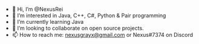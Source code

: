 - 👋 Hi, I’m @NexusRei
- 👀 I’m interested in Java, C++, C#, Python & Pair programming
- 🌱 I’m currently learning Java
- 💞️ I’m looking to collaborate on open source projects.
- 📫 How to reach me: nexusgrayx@gmail.com or Nexus#7374 on Discord

